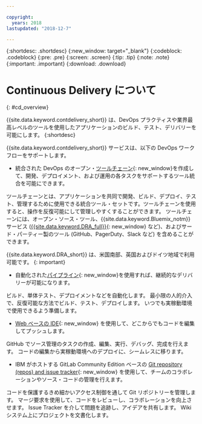 ```yaml
---

copyright:
  years: 2018
lastupdated: "2018-12-7"

---
```


{:shortdesc: .shortdesc}
{:new_window: target="_blank"}
{:codeblock: .codeblock}
{:pre: .pre}
{:screen: .screen}
{:tip: .tip}
{:note: .note}
{:important: .important}
{:download: .download}


# Continuous Delivery について
{: #cd_overview}

{{site.data.keyword.contdelivery_short}} は、DevOps プラクティスや業界最高レベルのツールを使用したアプリケーションのビルド、テスト、デリバリーを可能にします。
{:shortdesc}

{{site.data.keyword.contdelivery_short}} サービスは、以下の DevOps ワークフローをサポートします。

 * 統合された DevOps のオープン・[ツールチェーン](/docs/services/ContinuousDelivery/toolchains_about.html){: new_window}を作成して、開発、デプロイメント、および運用の各タスクをサポートするツール統合を可能にできます。

  ツールチェーンとは、アプリケーションを共同で開発、ビルド、デプロイ、テスト、管理するために使用できる統合ツール・セットです。ツールチェーンを使用すると、操作を反復可能にして管理しやすくすることができます。 ツールチェーンには、オープン・ソース・ツール、{{site.data.keyword.Bluemix_notm}} サービス ([{{site.data.keyword.DRA_full}}](/docs/services/ContinuousDelivery/di_working.html){: new_window} など)、およびサード・パーティー製のツール (GitHub、PagerDuty、Slack など) を含めることができます。 
  
  {{site.data.keyword.DRA_short}} は、米国南部、英国およびドイツ地域で利用可能です。
  {: important}

 * 自動化された[パイプライン](/docs/services/ContinuousDelivery/pipeline_about.html){: new_window}を使用すれば、継続的なデリバリーが可能になります。

  ビルド、単体テスト、デプロイメントなどを自動化します。 最小限の人的介入で、反復可能な方法でビルド、テスト、デプロイします。 いつでも実稼動環境で使用できるよう準備します。

 * [Web ベースの IDE](/docs/services/ContinuousDelivery/web_ide.html){: new_window} を使用して、どこからでもコードを編集してプッシュします。

  GitHub でソース管理のタスクの作成、編集、実行、デバッグ、完成を行えます。 コードの編集から実稼動環境へのデプロイに、シームレスに移ります。 
  
 * IBM がホストする GitLab Community Edition ベースの [Git repository (repos) and issue tracker](/docs/services/ContinuousDelivery/git_working.html#git_working){: new_window} を使用して、チームのコラボレーションやソース・コードの管理を行えます。

  コードを保護するきめ細かいアクセス制御を通して Git リポジトリーを管理します。 マージ要求を使用して、コードをレビューし、コラボレーションを向上させます。 Issue Tracker を介して問題を追跡し、アイデアを共有します。 Wiki システム上にプロジェクトを文書化します。
